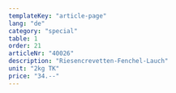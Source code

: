 ```yaml
---
templateKey: "article-page"
lang: "de"
category: "special"
table: 1
order: 21
articleNr: "40026"
description: "Riesencrevetten-Fenchel-Lauch"
unit: "2kg TK"
price: "34.--"
---
```

